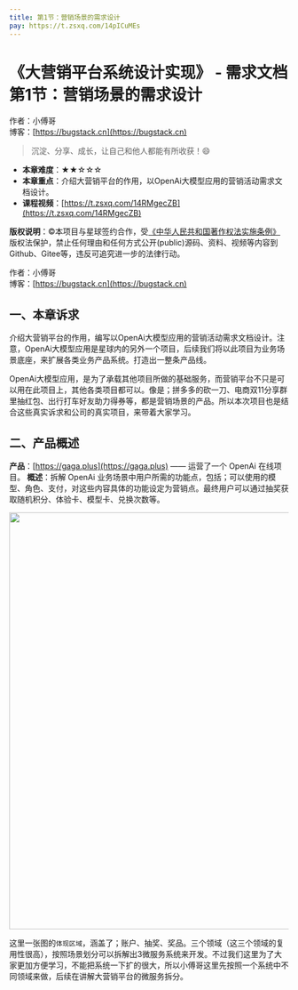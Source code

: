 ```yaml
---
title: 第1节：营销场景的需求设计
pay: https://t.zsxq.com/14pICuMEs
---
```


# 《大营销平台系统设计实现》 - 需求文档 第1节：营销场景的需求设计

作者：小傅哥
<br/>博客：[https://bugstack.cn](https://bugstack.cn)

>沉淀、分享、成长，让自己和他人都能有所收获！😄

- **本章难度**：★★☆☆☆
- **本章重点**：介绍大营销平台的作用，以OpenAi大模型应用的营销活动需求文档设计。
- **课程视频**：[https://t.zsxq.com/14RMgecZB](https://t.zsxq.com/14RMgecZB)

**版权说明**：©本项目与星球签约合作，受[《中华人民共和国著作权法实施条例》](http://www.gov.cn/zhengce/2020-12/26/content_5573623.htm) 版权法保护，禁止任何理由和任何方式公开(public)源码、资料、视频等内容到Github、Gitee等，违反可追究进一步的法律行动。

作者：小傅哥
<br/>博客：[https://bugstack.cn](https://bugstack.cn)

## 一、本章诉求

介绍大营销平台的作用，编写以OpenAi大模型应用的营销活动需求文档设计。注意，OpenAi大模型应用是星球内的另外一个项目，后续我们将以此项目为业务场景底座，来扩展各类业务产品系统。打造出一整条产品线。

OpenAi大模型应用，是为了承载其他项目所做的基础服务，而营销平台不只是可以用在此项目上，其他各类项目都可以。像是；拼多多的砍一刀、电商双11分享群里抽红包、出行打车好友助力得券等，都是营销场景的产品。所以本次项目也是结合这些真实诉求和公司的真实项目，来带着大家学习。

## 二、产品概述

**产品**：[https://gaga.plus](https://gaga.plus) —— 运营了一个 OpenAi 在线项目。
**概述**：拆解 OpenAi 业务场景中用户所需的功能点，包括；可以使用的模型、角色、支付，对这些内容具体的功能设定为营销点。最终用户可以通过抽奖获取随机积分、体验卡、模型卡、兑换次数等。

<div align="center">
    <img src="https://bugstack.cn/images/article/project/big-market/big-market-01-01.png" width="750px">
</div>

这里一张图的`体现区域`，涵盖了；账户、抽奖、奖品。三个领域（这三个领域的复用性很高），按照场景划分可以拆解出3微服务系统来开发。不过我们这里为了大家更加方便学习，不能把系统一下扩的很大，所以小傅哥这里先按照一个系统中不同领域来做，后续在讲解大营销平台的微服务拆分。
